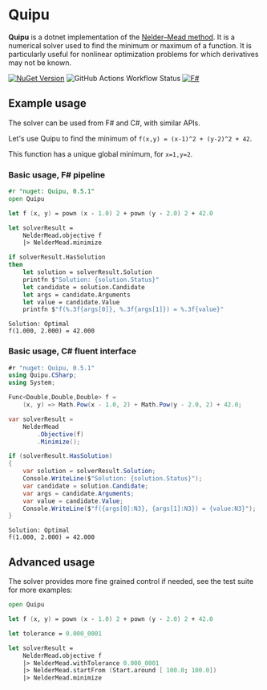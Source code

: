 # Quipu

**Quipu** is a dotnet implementation of the 
[Nelder–Mead method](https://en.wikipedia.org/wiki/Nelder%E2%80%93Mead_method). 
It is a numerical solver used to find the minimum or maximum of a function. It 
is particularly useful for nonlinear optimization problems for which 
derivatives may not be known.  

[![NuGet Version](https://img.shields.io/nuget/v/Quipu)](https://www.nuget.org/packages/Quipu)
![GitHub Actions Workflow Status](https://img.shields.io/github/actions/workflow/status/mathias-brandewinder/Quipu/build-and-test.yml)
[![F#](https://img.shields.io/badge/F%23-378BBA?logo=fsharp&logoColor=fff)](#)

## Example usage

The solver can be used from F# and C#, with similar APIs.  

Let's use Quipu to find the minimum of `f(x,y) = (x-1)^2 + (y-2)^2 + 42`.  

This function has a unique global minimum, for `x=1,y=2`.  

### Basic usage, F# pipeline

``` fsharp
#r "nuget: Quipu, 0.5.1"
open Quipu

let f (x, y) = pown (x - 1.0) 2 + pown (y - 2.0) 2 + 42.0

let solverResult =
    NelderMead.objective f
    |> NelderMead.minimize

if solverResult.HasSolution
then
    let solution = solverResult.Solution
    printfn $"Solution: {solution.Status}"
    let candidate = solution.Candidate
    let args = candidate.Arguments
    let value = candidate.Value
    printfn $"f(%.3f{args[0]}, %.3f{args[1]}) = %.3f{value}"
```

```
Solution: Optimal
f(1.000, 2.000) = 42.000
```

### Basic usage, C# fluent interface  

``` csharp
#r "nuget: Quipu, 0.5.1"
using Quipu.CSharp;
using System;

Func<Double,Double,Double> f =
    (x, y) => Math.Pow(x - 1.0, 2) + Math.Pow(y - 2.0, 2) + 42.0;

var solverResult =
    NelderMead
        .Objective(f)
        .Minimize();

if (solverResult.HasSolution)
{
    var solution = solverResult.Solution;
    Console.WriteLine($"Solution: {solution.Status}");
    var candidate = solution.Candidate;
    var args = candidate.Arguments;
    var value = candidate.Value;
    Console.WriteLine($"f({args[0]:N3}, {args[1]:N3}) = {value:N3}");
}
```

```
Solution: Optimal
f(1.000, 2.000) = 42.000
```

## Advanced usage

The solver provides more fine grained control if needed, see the test suite 
for more examples:  

``` fsharp
open Quipu

let f (x, y) = pown (x - 1.0) 2 + pown (y - 2.0) 2 + 42.0

let tolerance = 0.000_0001

let solverResult =
    NelderMead.objective f
    |> NelderMead.withTolerance 0.000_0001
    |> NelderMead.startFrom (Start.around [ 100.0; 100.0])
    |> NelderMead.minimize
```

